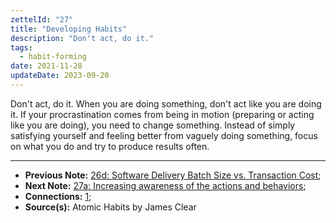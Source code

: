 ```yaml
---
zettelId: "27"
title: "Developing Habits"
description: "Don't act, do it."
tags:
  - habit-forming
date: 2021-11-28
updateDate: 2023-09-20
---
```


Don't act, do it. When you are doing something, don't act like you are doing it. If your procrastination comes from being in motion (preparing or acting like you are doing), you need to change something. Instead of simply satisfying yourself and feeling better from vaguely doing something, focus on what you do and try to produce results often.

---

- **Previous Note:** [26d: Software Delivery Batch Size vs. Transaction Cost](/notes/26d/);
- **Next Note:** [27a: Increasing awareness of the actions and behaviors](/notes/27a/);
- **Connections:** [1](/notes/1/);
- **Source(s):** Atomic Habits by James Clear
